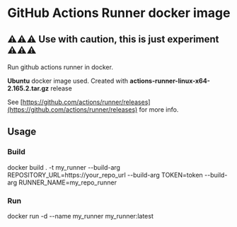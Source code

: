 # GitHub Actions Runner docker image

**:warning::warning::warning: Use with caution, this is just experiment :warning::warning::warning:**
---------

Run github actions runner in docker.

**Ubuntu** docker image used.
Created with **actions-runner-linux-x64-2.165.2.tar.gz** release

See [https://github.com/actions/runner/releases](https://github.com/actions/runner/releases) for more info.

## Usage

### Build

docker build . -t my_runner --build-arg REPOSITORY_URL=https://your_repo_url --build-arg TOKEN=token --build-arg RUNNER_NAME=my_repo_runner

### Run

docker run -d --name my_runner my_runner:latest
